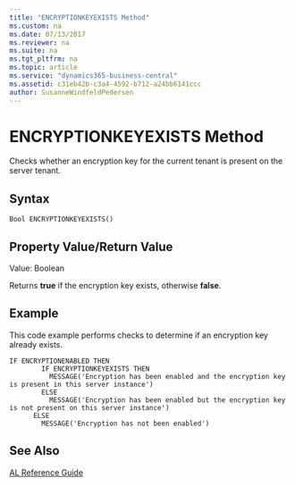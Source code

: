 ```yaml
---
title: "ENCRYPTIONKEYEXISTS Method"
ms.custom: na
ms.date: 07/13/2017
ms.reviewer: na
ms.suite: na
ms.tgt_pltfrm: na
ms.topic: article
ms.service: "dynamics365-business-central"
ms.assetid: c31eb42b-c3a4-4592-b712-a24bb6141ccc
author: SusanneWindfeldPedersen
---
```


 

# ENCRYPTIONKEYEXISTS Method
Checks whether an encryption key for the current tenant is present on the server tenant.  

## Syntax  

```  
Bool ENCRYPTIONKEYEXISTS()  
```  

## Property Value/Return Value  
 Value: Boolean  

 Returns **true** if the encryption key exists, otherwise **false**.  

## Example  
 This code example performs checks to determine if an encryption key already exists.  

```  
IF ENCRYPTIONENABLED THEN  
        IF ENCRYPTIONKEYEXISTS THEN  
          MESSAGE('Encryption has been enabled and the encryption key is present in this server instance')  
        ELSE  
          MESSAGE('Encryption has been enabled but the encryption key is not present on this server instance')  
      ELSE  
        MESSAGE('Encryption has not been enabled')  
```  

## See Also  
    
 [AL Reference Guide](../devenv-al-reference-guide.md)
